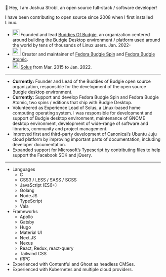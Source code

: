 👋 Hey, I am Joshua Strobl, an open source full-stack / software developer!

I have been contributing to open source since 2008 when I first installed Linux. 

- <img src="https://avatars.githubusercontent.com/u/96975043?s=200&v=4" height="22" width="22" /> Founded and lead [Buddies Of Budgie](https://buddiesofbudgie.org), an organization centered around building the Budgie Desktop environment / platform used around the world by tens of thousands of Linux users. Jan. 2022-
- <img src="https://fedoraproject.org/favicon.ico" height="26" /> Creator and maintainer of [Fedora Budgie Spin](https://fedoraproject.org/spins/budgie/) and [Fedora Budgie Atomic](https://fedoraproject.org/atomic-desktops/budgie/).
- <img src="https://avatars.githubusercontent.com/u/43145361?s=200&v=4" height="22" width="22" /> [Solus](https://getsol.us) from Mar. 2015 to Jan. 2022.

---

- **Currently:** Founder and Lead of the Buddies of Budgie open source organization, responsible for the development of the open source Budgie desktop environment.
- **Currently:** Support and develop Fedora Budgie Spin and Fedora Budgie Atomic, two spins / editions that ship with Budgie Desktop.
- Volunteered as Experience Lead of Solus, a Linux-based home computing operating system. I was responsible for development and support of Budgie desktop environment, maintenance of GNOME desktop environment, development of wide-range of software and libraries, community and project management.
- Improved first and third-party development of Canonical’s Ubuntu Juju cloud platform by improving important parts of documentation, including developer documentation.
- Expanded support for Microsoft’s Typescript by contributing files to help support the Facebook SDK and jQuery.

---

- Languages
  - C
  - CSS3 / LESS / SASS / SCSS
  - JavaScript (ES6+)
  - Golang
  - Node.JS
  - TypeScript
  - Vala
- Frameworks
  - Apollo
  - Gatsby
  - Hugo
  - Material UI
  - Next.JS
  - Nexus
  - React, Redux, react-query
  - Tailwind CSS
  - tRPC
- Experienced with Contentful and Ghost as headless CMSes.
- Experienced with Kubernetes and multiple cloud providers.
